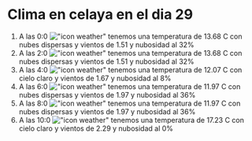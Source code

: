 # Clima en celaya en el dia 29

1. A las 0:0 !["icon weather"](http://openweathermap.org/img/w/03n.png) tenemos una temperatura de 13.68 C con nubes dispersas y  vientos de 1.51 y nubosidad al 32%
1. A las 2:0 !["icon weather"](http://openweathermap.org/img/w/03n.png) tenemos una temperatura de 13.68 C con nubes dispersas y  vientos de 1.51 y nubosidad al 32%
1. A las 4:0 !["icon weather"](http://openweathermap.org/img/w/02n.png) tenemos una temperatura de 12.07 C con cielo claro y  vientos de 1.67 y nubosidad al 8%
1. A las 6:0 !["icon weather"](http://openweathermap.org/img/w/03n.png) tenemos una temperatura de 11.97 C con nubes dispersas y  vientos de 1.97 y nubosidad al 36%
1. A las 8:0 !["icon weather"](http://openweathermap.org/img/w/03d.png) tenemos una temperatura de 11.97 C con nubes dispersas y  vientos de 1.97 y nubosidad al 36%
1. A las 10:0 !["icon weather"](http://openweathermap.org/img/w/01d.png) tenemos una temperatura de 17.23 C con cielo claro y  vientos de 2.29 y nubosidad al 0%
